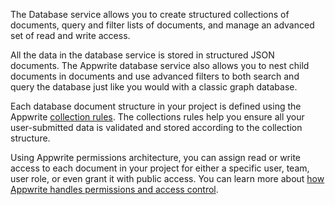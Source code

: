 The Database service allows you to create structured collections of documents, query and filter lists of documents, and manage an advanced set of read and write access.

All the data in the database service is stored in structured JSON documents. The Appwrite database service also allows you to nest child documents in documents and use advanced filters to both search and query the database just like you would with a classic graph database.

Each database document structure in your project is defined using the Appwrite [collection rules](/docs/rules). The collections rules help you ensure all your user-submitted data is validated and stored according to the collection structure.

Using Appwrite permissions architecture, you can assign read or write access to each document in your project for either a specific user, team, user role, or even grant it with public access. You can learn more about [how Appwrite handles permissions and access control](/docs/permissions).